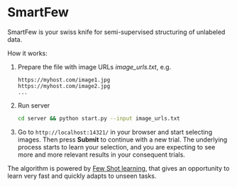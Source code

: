 # SmartFew

SmartFew is your swiss knife for semi-supervised structuring of unlabeled data. 

How it works:

1. Prepare the file with image URLs _image_urls.txt_, e.g.
    ```text
    https://myhost.com/image1.jpg
    https://myhost.com/image2.jpg
    ...
    ```
2. Run server
    ```bash
    cd server && python start.py --input image_urls.txt
    ```

3. Go to `http://localhost:14321/` in your browser and start selecting images. Then press **Submit** to continue with a new trial.
The underlying process starts to learn your selection, and you are expecting to see more and more relevant results in your consequent trials.

The algorithm is powered by [Few Shot learning](https://msiam.github.io/Few-Shot-Learning/), that gives an opportunity to learn very fast and quickly adapts to unseen tasks. 

